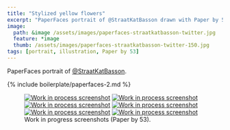 ```yaml
---
title: "Stylized yellow flowers"
excerpt: "PaperFaces portrait of @StraatKatBasson drawn with Paper by 53 on an iPad."
image: 
  path: &image /assets/images/paperfaces-straatkatbasson-twitter.jpg 
  feature: *image
  thumb: /assets/images/paperfaces-straatkatbasson-twitter-150.jpg
tags: [portrait, illustration, Paper by 53]
---
```


PaperFaces portrait of <a href="http://twitter.com/StraatKatBasson">@StraatKatBasson</a>.

{% include boilerplate/paperfaces-2.md %}

<figure class="half">
	<a href="{{ site.url }}/assets/images/paperfaces-straatkatbasson-process-1-lg.jpg"><img src="{{ site.url }}/assets/images/paperfaces-straatkatbasson-process-1-600.jpg" alt="Work in process screenshot"></a>
	<a href="{{ site.url }}/assets/images/paperfaces-straatkatbasson-process-2-lg.jpg"><img src="{{ site.url }}/assets/images/paperfaces-straatkatbasson-process-2-600.jpg" alt="Work in process screenshot"></a>
	<a href="{{ site.url }}/assets/images/paperfaces-straatkatbasson-process-3-lg.jpg"><img src="{{ site.url }}/assets/images/paperfaces-straatkatbasson-process-3-600.jpg" alt="Work in process screenshot"></a>
	<a href="{{ site.url }}/assets/images/paperfaces-straatkatbasson-process-4-lg.jpg"><img src="{{ site.url }}/assets/images/paperfaces-straatkatbasson-process-4-600.jpg" alt="Work in process screenshot"></a>
	<a href="{{ site.url }}/assets/images/paperfaces-straatkatbasson-process-5-lg.jpg"><img src="{{ site.url }}/assets/images/paperfaces-straatkatbasson-process-5-600.jpg" alt="Work in process screenshot"></a>
	<a href="{{ site.url }}/assets/images/paperfaces-straatkatbasson-process-6-lg.jpg"><img src="{{ site.url }}/assets/images/paperfaces-straatkatbasson-process-6-600.jpg" alt="Work in process screenshot"></a>
	<figcaption>Work in progress screenshots (Paper by 53).</figcaption>
</figure>
